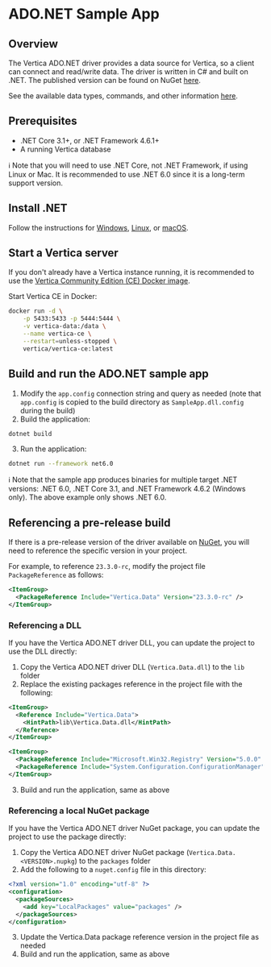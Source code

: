 # ADO.NET Sample App

## Overview

The Vertica ADO.NET driver provides a data source for Vertica, so a client can connect and read/write data.  The driver is written in C# and built on .NET.  The published version can be found on NuGet [here](https://www.nuget.org/packages/Vertica.Data).

See the available data types, commands, and other information [here](https://docs.vertica.com/24.2.x/en/connecting-to/client-libraries/accessing/c/).

## Prerequisites

- .NET Core 3.1+, or .NET Framework 4.6.1+
- A running Vertica database

:information_source: Note that you will need to use .NET Core, not .NET Framework, if using Linux or Mac.  It is recommended to use .NET 6.0 since it is a long-term support version.

## Install .NET

Follow the instructions for [Windows](https://learn.microsoft.com/en-us/dotnet/core/install/windows?tabs=net60), [Linux](https://learn.microsoft.com/en-us/dotnet/core/install/linux), or [macOS](https://learn.microsoft.com/en-us/dotnet/core/install/macos).

## Start a Vertica server

If you don't already have a Vertica instance running, it is recommended to use the [Vertica Community Edition (CE) Docker image](https://hub.docker.com/r/vertica/vertica-ce).

Start Vertica CE in Docker:
```sh
docker run -d \
    -p 5433:5433 -p 5444:5444 \
    -v vertica-data:/data \
    --name vertica-ce \
    --restart=unless-stopped \
    vertica/vertica-ce:latest
```

## Build and run the ADO.NET sample app

1. Modify the `app.config` connection string and query as needed (note that `app.config` is copied to the build directory as `SampleApp.dll.config` during the build)
2. Build the application:
```sh
dotnet build
```
3. Run the application:
```sh
dotnet run --framework net6.0
```

:information_source: Note that the sample app produces binaries for multiple target .NET versions: .NET 6.0, .NET Core 3.1, and .NET Framework 4.6.2 (Windows only).  The above example only shows .NET 6.0.

## Referencing a pre-release build

If there is a pre-release version of the driver available on [NuGet](https://www.nuget.org/packages/Vertica.Data), you will need to reference the specific version in your project.

For example, to reference `23.3.0-rc`, modify the project file `PackageReference` as follows:
```xml
<ItemGroup>
  <PackageReference Include="Vertica.Data" Version="23.3.0-rc" />
</ItemGroup>
```

### Referencing a DLL

If you have the Vertica ADO.NET driver DLL, you can update the project to use the DLL directly:

1. Copy the Vertica ADO.NET driver DLL (`Vertica.Data.dll`) to the `lib` folder
2. Replace the existing packages reference in the project file with the following:
```xml
<ItemGroup>
  <Reference Include="Vertica.Data">
    <HintPath>lib\Vertica.Data.dll</HintPath>
  </Reference>
</ItemGroup>

<ItemGroup>
  <PackageReference Include="Microsoft.Win32.Registry" Version="5.0.0" />
  <PackageReference Include="System.Configuration.ConfigurationManager" Version="6.0.0" />
</ItemGroup>
```
3. Build and run the application, same as above

### Referencing a local NuGet package

If you have the Vertica ADO.NET driver NuGet package, you can update the project to use the package directly:

1. Copy the Vertica ADO.NET driver NuGet package (`Vertica.Data.<VERSION>.nupkg`) to the `packages` folder
2. Add the following to a `nuget.config` file in this directory:
```xml
<?xml version="1.0" encoding="utf-8" ?>
<configuration>
  <packageSources>
    <add key="LocalPackages" value="packages" />
  </packageSources>
</configuration>
```
3. Update the Vertica.Data package reference version in the project file as needed
4. Build and run the application, same as above
